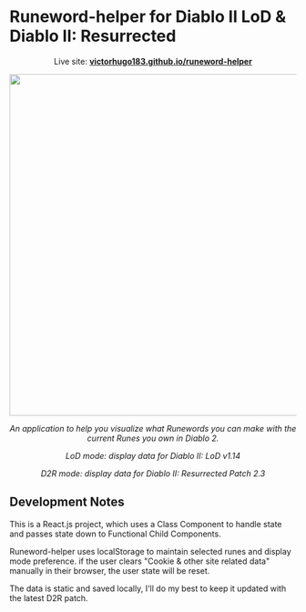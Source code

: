 # Runeword-helper for Diablo II LoD & Diablo II: Resurrected

<p align="center">
  Live site: <strong><a href="https://victorhugo183.github.io/runeword-helper/">victorhugo183.github.io/runeword-helper</a></strong>
</p>

<p align="center" class="bg-red">
  <img width="600" src="https://user-images.githubusercontent.com/60555502/146818011-4345d2d2-7419-4a95-bc35-987597166d61.png" />
</p>

<p align="center"><em>An application to help you visualize what Runewords you can make with the current Runes you own in Diablo 2.</em></p>
<p align="center"><em>LoD mode: display data for Diablo II: LoD v1.14</em></p>
<p align="center"><em>D2R mode: display data for Diablo II: Resurrected Patch 2.3</em></p>

## Development Notes

This is a React.js project, which uses a Class Component to handle state and passes state down to Functional Child Components.

Runeword-helper uses localStorage to maintain selected runes and display mode preference. if the user clears "Cookie & other site related data" manually in their browser, the user state will be reset.

The data is static and saved locally, I'll do my best to keep it updated with the latest D2R patch.


